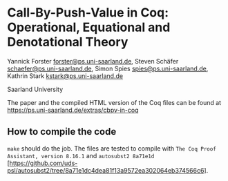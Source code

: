 # Call-By-Push-Value in Coq: Operational, Equational and Denotational Theory

Yannick Forster <forster@ps.uni-saarland.de>,
Steven Schäfer <schaefer@ps.uni-saarland.de>,
Simon Spies <spies@ps.uni-saarland.de>,
Kathrin Stark <kstark@ps.uni-saarland.de>

Saarland University

The paper and the compiled HTML version of the Coq files can be found at https://ps.uni-saarland.de/extras/cbpv-in-coq

## How to compile the code

`make` should do the job. The files are tested to compile with `The Coq Proof Assistant, version 8.16.1` and `autosubst2 8a71e1d` [https://github.com/uds-psl/autosubst2/tree/8a71e1dc4dea81f13a9572ea302064eb374566c6].
